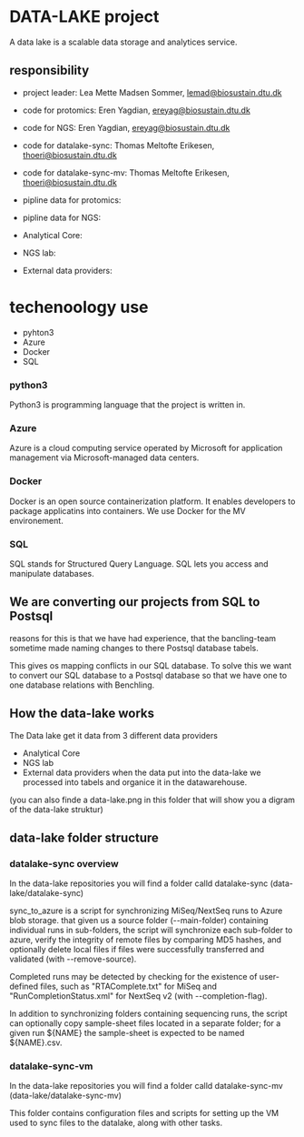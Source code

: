 # DATA-LAKE project
A data lake is a scalable data storage and analytices service.

## responsibility
- project leader: Lea Mette Madsen Sommer, lemad@biosustain.dtu.dk

- code for protomics: Eren Yagdian, ereyag@biosustain.dtu.dk
- code for NGS: Eren Yagdian, ereyag@biosustain.dtu.dk
- code for datalake-sync: Thomas Meltofte Erikesen, thoeri@biosustain.dtu.dk
- code for datalake-sync-mv: Thomas Meltofte Erikesen, thoeri@biosustain.dtu.dk

- pipline data for protomics:
- pipline data for NGS:
- Analytical Core:
- NGS lab:
- External data providers:

# techenoology use 
- pyhton3
- Azure
- Docker
- SQL 

### python3
Python3 is programming language that the project is written in.

### Azure
Azure is a cloud computing service operated by Microsoft for application management via Microsoft-managed data centers.

### Docker 
Docker is an open source containerization platform. 
It enables developers to package applicatins into containers.
We use Docker for the MV environement.

### SQL
SQL stands for Structured Query Language. 
SQL lets you access and manipulate databases.

##  We are converting our projects from SQL to Postsql
reasons for this is that we have had experience, 
that the bancling-team sometime made naming changes to there Postsql database tabels. 

This gives os mapping conflicts in our SQL database. 
To solve this we want to convert our SQL database to a Postsql database
so that we have one to one database relations with Benchling.

## How the data-lake works
The Data lake get it data from 3 different data providers 
- Analytical Core
- NGS lab
- External data providers
when the data put into the data-lake we processed into tabels and organice it in the datawarehouse.

(you can also finde a data-lake.png in this folder that will show you a digram of the data-lake struktur)

## data-lake folder structure

### datalake-sync overview
In the data-lake repositories you will find a folder calld datalake-sync (data-lake/datalake-sync)

sync_to_azure is a script for synchronizing MiSeq/NextSeq runs to Azure
blob storage. 
that given us a source folder (--main-folder) containing individual runs
in sub-folders, the script will synchronize each sub-folder to azure, verify
the integrity of remote files by comparing MD5 hashes, and optionally delete
local files if files were successfully transferred and validated (with
--remove-source).

Completed runs may be detected by checking for the existence of user-defined
files, such as "RTAComplete.txt" for MiSeq and "RunCompletionStatus.xml" for
NextSeq v2 (with --completion-flag).

In addition to synchronizing folders containing sequencing runs, the script
can optionally copy sample-sheet files located in a separate folder; for a
given run ${NAME} the sample-sheet is expected to be named ${NAME}.csv.

### datalake-sync-vm

In the data-lake repositories you will find a folder calld datalake-sync-mv (data-lake/datalake-sync-mv)

This folder contains configuration files and scripts for setting up the VM used to sync files to the datalake, along with other tasks.
